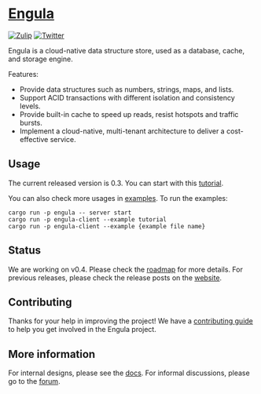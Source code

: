 # [Engula](https://engula.io)

[![Zulip][zulip-badge]][zulip-url]
[![Twitter][twitter-badge]][twitter-url]

[zulip-badge]: https://img.shields.io/badge/Zulip-chat-brightgreen?style=flat-square&logo=zulip
[zulip-url]: https://engula.zulipchat.com
[twitter-badge]: https://img.shields.io/twitter/follow/engulaio?style=flat-square&logo=twitter&color=brightgreen
[twitter-url]: https://twitter.com/intent/follow?screen_name=engulaio

Engula is a cloud-native data structure store, used as a database, cache, and storage engine.

Features:

- Provide data structures such as numbers, strings, maps, and lists.
- Support ACID transactions with different isolation and consistency levels.
- Provide built-in cache to speed up reads, resist hotspots and traffic bursts.
- Implement a cloud-native, multi-tenant architecture to deliver a cost-effective service.

## Usage

The current released version is 0.3. You can start with this [tutorial][tutorial].

[tutorial]: https://www.engula.io/blog/tutorial-0.3

You can also check more usages in [examples](src/client/examples). To run the examples:

```
cargo run -p engula -- server start
cargo run -p engula-client --example tutorial
cargo run -p engula-client --example {example file name}
```

## Status

We are working on v0.4. Please check the [roadmap][roadmap] for more details. For previous releases, please check the release posts on the [website][website].

[roadmap]: https://github.com/engula/engula/issues/490
[website]: https://engula.io/blog

## Contributing

Thanks for your help in improving the project! We have a [contributing guide](CONTRIBUTING.md) to help you get involved in the Engula project.

## More information

For internal designs, please see the [docs](docs). For informal discussions, please go to the [forum](https://github.com/engula/engula/discussions).
